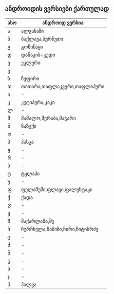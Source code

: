 ## ანდროიდის ვერსიები ქართულად


| ასო | ანდროიდ ვერსია 
|---- |----
| ა | ალვახაზი | 
| ბ | ბაქლავა,ბურნუთი | 
| გ | გოზინაყი | 
| დ | დანაკის-კუდი | 
| ე | ეკლერი | 
| ვ | - | 
| ზ | ზეფირი | 
| თ | თათარა,თაფლაკვერი,თაფლიპური | 
| ი | - | 
| კ | კუტიპურა,კაკი | 
| ლ | - | 
| მ | მამალო,მურაბა,მაჭარი | 
| ნ | ნაზუქი | 
| ო | - | 
| პ | პასკა | 
| ჟ | - | 
| რ | - | 
| ს | - | 
| ტ | ტყლაპი | 
| უ | - | 
| ფ | ფელამუში,ფლავი,ფალუსტაკი | 
| ქ | ქადა | 
| ღ | - | 
| ყ | - | 
| შ | შაქარლამა,შუ | 
| ჩ | ჩურჩხელა,ჩამიჩი,ჩირი,ჩიტისრძე | 
| ც | - | 
| ძ | - | 
| წ | - |
| ჭ | - |
| ხ | - |
| ჯ | - |
| ჰ | ჰალვა |

